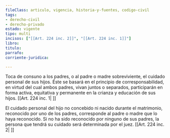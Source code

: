```yaml
---
fileClass: articulo, vigencia, historia-y-fuentes, codigo-civil
tags:
- derecho-civil
- derecho-privado
estado: vigente
tipo: multi
incisos: ["[[Art. 224 inc. 2]]", "[[Art. 224 inc. 1]]"]
libro:
titulo:
parrafo:
corriente-juridica:

---
```

Toca de consuno a los padres, o al padre o madre sobreviviente, el cuidado personal de sus hijos. Éste se basará en el principio de corresponsabilidad, en virtud del cual ambos padres, vivan juntos o separados, participarán en forma activa, equitativa y permanente en la crianza y educación de sus hijos. [[Art. 224 inc. 1| ]]

El cuidado personal del hijo no concebido ni nacido durante el matrimonio, reconocido por uno de los padres, corresponde al padre o madre que lo haya reconocido. Si no ha sido reconocido por ninguno de sus padres, la persona que tendrá su cuidado será determinada por el juez. [[Art. 224 inc. 2| ]]